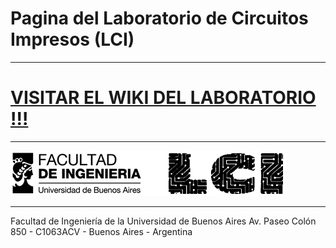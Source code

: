 # Pagina del Laboratorio de Circuitos Impresos (LCI)
***
# [VISITAR EL WIKI DEL LABORATORIO !!!](https://github.com/laboratoriolci/PaginaLaboratorio/wiki)
***

![LOGO LCI-FIUBA](https://github.com/laboratoriolci/PaginaLaboratorio/blob/main/Extras/Imagenes/LogoLCI-FIUBA.png)
***

Facultad de Ingeniería de la Universidad de Buenos Aires
Av. Paseo Colón 850 - C1063ACV - Buenos Aires - Argentina
